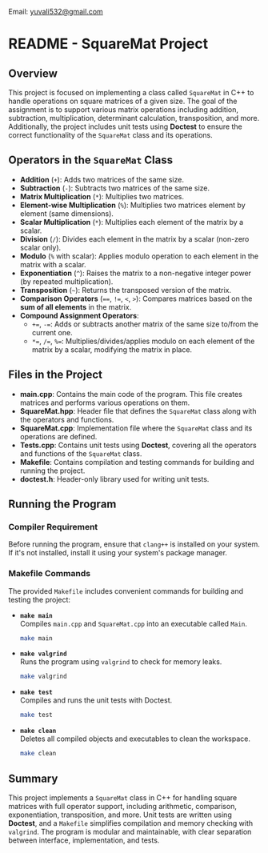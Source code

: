 Email: yuvali532@gmail.com

# README - SquareMat Project

## Overview

This project is focused on implementing a class called `SquareMat` in C++ to handle operations on square matrices of a given size. The goal of the assignment is to support various matrix operations including addition, subtraction, multiplication, determinant calculation, transposition, and more. Additionally, the project includes unit tests using **Doctest** to ensure the correct functionality of the `SquareMat` class and its operations.

## Operators in the `SquareMat` Class

- **Addition** (`+`): Adds two matrices of the same size.
- **Subtraction** (`-`): Subtracts two matrices of the same size.
- **Matrix Multiplication** (`*`): Multiplies two matrices.
- **Element-wise Multiplication** (`%`): Multiplies two matrices element by element (same dimensions).
- **Scalar Multiplication** (`*`): Multiplies each element of the matrix by a scalar.
- **Division** (`/`): Divides each element in the matrix by a scalar (non-zero scalar only).
- **Modulo** (`%` with scalar): Applies modulo operation to each element in the matrix with a scalar.
- **Exponentiation** (`^`): Raises the matrix to a non-negative integer power (by repeated multiplication).
- **Transposition** (`~`): Returns the transposed version of the matrix.
- **Comparison Operators** (`==`, `!=`, `<`, `>`): Compares matrices based on the **sum of all elements** in the matrix.
- **Compound Assignment Operators**:
  - `+=`, `-=`: Adds or subtracts another matrix of the same size to/from the current one.
  - `*=`, `/=`, `%=`: Multiplies/divides/applies modulo on each element of the matrix by a scalar, modifying the matrix in place.

## Files in the Project

- **main.cpp**: Contains the main code of the program. This file creates matrices and performs various operations on them.
- **SquareMat.hpp**: Header file that defines the `SquareMat` class along with the operators and functions.
- **SquareMat.cpp**: Implementation file where the `SquareMat` class and its operations are defined.
- **Tests.cpp**: Contains unit tests using **Doctest**, covering all the operators and functions of the `SquareMat` class.
- **Makefile**: Contains compilation and testing commands for building and running the project.
- **doctest.h**: Header-only library used for writing unit tests.

## Running the Program

### Compiler Requirement

Before running the program, ensure that `clang++` is installed on your system.  
If it's not installed, install it using your system's package manager.

### Makefile Commands

The provided `Makefile` includes convenient commands for building and testing the project:

- **`make main`**  
  Compiles `main.cpp` and `SquareMat.cpp` into an executable called `Main`.
  ```bash
  make main
  ```

- **`make valgrind`**  
  Runs the program using `valgrind` to check for memory leaks.
  ```bash
  make valgrind
  ```

- **`make test`**  
  Compiles and runs the unit tests with Doctest.
  ```bash
  make test
  ```

- **`make clean`**  
  Deletes all compiled objects and executables to clean the workspace.
  ```bash
  make clean
  ```

## Summary

This project implements a `SquareMat` class in C++ for handling square matrices with full operator support, including arithmetic, comparison, exponentiation, transposition, and more. Unit tests are written using **Doctest**, and a `Makefile` simplifies compilation and memory checking with `valgrind`. The program is modular and maintainable, with clear separation between interface, implementation, and tests.
